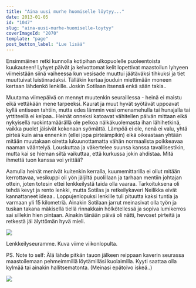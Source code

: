 ```yaml
---
title: "Aina uusi murhe huomiselle löytyy..."
date: 2013-01-05
id: "1047"
slug: "aina-uusi-murhe-huomiselle-loytyy"
coverImageId: "2070"
template: "page"
post_button_label: "Lue lisää"
---
```


Ensimmäinen retki kunnolla kotipihan ulkopuolelle puoleentoista kuukauteen! Lyhyet päivät ja kelvottomat kelit lopettivat maastoilun lyhyeen viimeistään siinä vaiheessa kun vesisade muuttui jäätäväksi tihkuksi ja tiet muuttuivat luistinradaksi. Tälläkin kertaa jouduin miettimään moneen kertaan lähdenkö lenkille. Joskin Sotilaan itsensä enkä sään takia..

Muutama viimepäivä on mennyt muutenkin seuraillessa - heinä ei maistu eikä vettäkään mene tarpeeksi. Kaurat ja muut hyvät syötävät uppoavat kyllä entiseen tahtiin, mutta edes lämmin vesi omenamehulla tai hunajalla tai yrttiteellä ei kelpaa.. Heinät onneksi katoavat vähitellen päivän mittaan eikä nykyisellä ruokintamäärällä ole pelkoa nälkäkuolemasta ihan lähihetkinä, vaikka puolet jäisivät kokonaan syömättä. Lämpöä ei ole, nenä ei valu, yhtä pirteä kuin aina ennenkin (ellei jopa pirteämpikin) eikä oikeastaan yhtään mitään muutakaan oiretta lukuunottamatta vähän normaalista poikkeavaa naaman vääntelyä. Louskuttaa ja väkertelee suunsa kanssa tavallisestikin, mutta kai se hieman siltä vaikuttaa, että kurkussa jokin ahdistaa. Mitä ihmettä tuon kanssa voi yrittää?

Aamulla heinät menivät kuitenkin kerralla, kuumemittarilla ei ollut mitään kerrottavaa, vesikuppi oli yön jäljiltä puolillaan ja tarhaan mentiin johtajan ottein, joten totesin ettei lenkkeilystä taida olla vaaraa. Tarkoituksena oli tehdä kevyt ja rento lenkki, mutta Sotilas ja retkeilykaveri Neilikka eivät kannattaneet ideaa.. Loppujenlopuksi lenkille tuli pituutta kaksi tuntia ja varmaan yli 15 kilometriä. Ainakin Sotilaan jarrut meinasivat olla työn ja tuskan takana mäkisellä tiellä rinnakkain hölkötellessä ja sopiva lumikerros sai sillekin hien pintaan. Ainakin tänään päivä oli nätti, hevoset pirteitä ja retkestä jäi älyttömän hyvä mieli.

[![](/images/PIENI_29.12.19.JPG)](http://2.bp.blogspot.com/-JT8wIcwgVDE/UOihy8vnLvI/AAAAAAAAEwk/uq-YSfkkfaI/s1600/PIENI_29.12.19.JPG)

Lenkkeilyseuramme. Kuva viime viikonlopulta.

PS. Note to self: Älä lähde pitkän tauon jälkeen reippaan kaverin seurassa maastoilemaan pehmeimmillä löytämilläsi kuolaimilla. Kyyti saattaa olla kylmää tai ainakin hallitsematonta. (Meinasi epätoivo iskeä..)

[![](/images/ak.jpg)](http://3.bp.blogspot.com/-iaDvnZnwdOE/UOiiEz23pHI/AAAAAAAAEws/jTxUOEa07Uw/s1600/ak.jpg)
